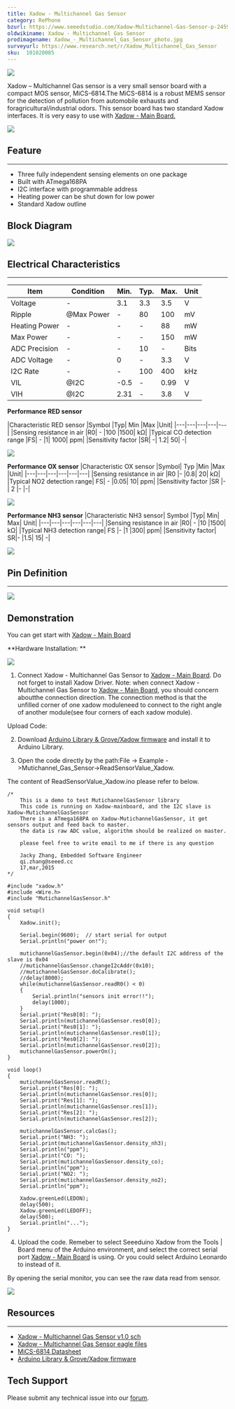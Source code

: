 ```yaml
---
title: Xadow - Multichannel Gas Sensor
category: RePhone
bzurl: https://www.seeedstudio.com/Xadow-Multichannel-Gas-Sensor-p-2459.html
oldwikiname: Xadow - Multichannel Gas Sensor
prodimagename: Xadow_-_Multichannel_Gas_Sensor_photo.jpg
surveyurl: https://www.research.net/r/Xadow_Multichannel_Gas_Sensor
sku:  101020085
---
```

![](https://github.com/SeeedDocument/Xadow_Multichannel_Gas_Sensor/raw/master/img/Xadow_-_Multichannel_Gas_Sensor_photo.jpg)

Xadow – Multichannel Gas sensor is a very small sensor board with a compact MOS sensor, MiCS-6814.The MiCS-6814 is a robust MEMS sensor for the detection of pollution from automobile exhausts and foragricultural/industrial odors. This sensor board has two standard Xadow interfaces. It is very easy to use with [Xadow - Main Board.](http://wiki.seeedstudio.com/Xadow_Main_Board)

[![](https://github.com/SeeedDocument/Seeed-WiKi/raw/master/docs/images/300px-Get_One_Now_Banner-ragular.png)](https://www.seeedstudio.com/Xadow-Multichannel-Gas-Sensor-p-2459.html)

## Feature
---
- Three fully independent sensing elements on one package
- Built with ATmega168PA
- I2C interface with programmable address
- Heating power can be shut down for low power
- Standard Xadow outline

## Block Diagram

![](https://github.com/SeeedDocument/Xadow_Multichannel_Gas_Sensor/raw/master/img/Xadow_-_Multichannel_Gas_Sensor_block_diagram.jpg)

## Electrical Characteristics
---
|Item |Condition	|Min.	|Typ.	|Max.	|Unit|
|---|---|---|---|---|---|
|Voltage|	-	|3.1	|3.3|	3.5|	V|
|Ripple	|@Max Power|	-	|80	|100|	mV|
|Heating Power|	-	|-	|-	|88|	mW|
|Max Power|	-|	-|	-|	150|	mW|
|ADC Precision|	-|	-|	10|	-	|Bits|
|ADC Voltage	|-	|0|	-	|3.3	|V|
|I2C Rate|	-|	-	|100	|400	|kHz|
|VIL|	@I2C|	-0.5	|-|	0.99	|V|
|VIH|	@I2C|	2.31|	-|	3.8	|V|

**Performance RED sensor**

|Characteristic RED sensor	|Symbol	|Typ|	Min	|Max	|Unit|
|---|---|---|---|---|
|Sensing resistance in air	|R0|	-	|100	|1500|	kΩ|
|Typical CO detection range	|FS|	-	|1|	1000|	ppm|
|Sensitivity factor	|SR|	-|	1.2|	50|	-|

![](https://github.com/SeeedDocument/Xadow_Multichannel_Gas_Sensor/raw/master/img/Red_sensor.jpg)

**Performance OX sensor**
|Characteristic OX sensor	|Symbol|	Typ	|Min	|Max	|Unit|
|---|---|---|---|---|---|
|Sensing resistance in air	|R0	|-	|0.8|	20|	kΩ|
|Typical NO2 detection range|	FS|	-	|0.05|	10|	ppm|
|Sensitivity factor	|SR	|-|	2	|-	|-|

![](https://github.com/SeeedDocument/Xadow_Multichannel_Gas_Sensor/raw/master/img/OX_sensor.jpg)

**Performance NH3 sensor**
|Characteristic NH3 sensor|	Symbol	|Typ|	Min|	Max|	Unit|
|---|---|---|---|---|---|
|Sensing resistance in air	|R0|	-	|10	|1500|	kΩ|
|Typical NH3 detection range|	FS	|-	|1	|300|	ppm|
|Sensitivity factor|	SR|-	|1.5|	15|	-|

![](https://github.com/SeeedDocument/Xadow_Multichannel_Gas_Sensor/raw/master/img/NH3_sensor.jpg)

## Pin Definition
---
![](https://github.com/SeeedDocument/Xadow_Multichannel_Gas_Sensor/raw/master/img/Xadow_Pins.jpg)

## Demonstration

You can get start with [Xadow - Main Board](http://wiki.seeedstudio.com/Xadow_Main_Board)

**Hardware Installation: **

![](https://github.com/SeeedDocument/Xadow_Multichannel_Gas_Sensor/raw/master/img/Xadow_-_Mutichannel_Gas_Sensor_connect_to_Xadow.JPG)

1) Connect Xadow - Multichannel Gas Sensor to [Xadow - Main Board](http://wiki.seeedstudio.com/Xadow_Main_Board). Do not forget to install Xadow
Driver. Note: when connect Xadow - Multichannel Gas Sensor to [Xadow - Main Board](http://wiki.seeedstudio.com/Xadow_Main_Board), you should concern aboutthe connection direction. The connection method is that the unfilled corner of one xadow moduleneed to connect to the right angle of another module(see four corners of each xadow module).

Upload Code:

2) Download [Arduino Library & Grove/Xadow firmware](https://github.com/Seeed-Studio/Mutichannel_Gas_Sensor) and install it to Arduino Library.

3) Open the code directly by the path:File -> Example ->Mutichannel_Gas_Sensor->ReadSensorValue_Xadow.

The content of ReadSensorValue_Xadow.ino please refer to below.

```
/*
    This is a demo to test MutichannelGasSensor library
    This code is running on Xadow-mainboard, and the I2C slave is Xadow-MutichannelGasSensor
    There is a ATmega168PA on Xadow-MutichannelGasSensor, it get sensors output and feed back to master.
    the data is raw ADC value, algorithm should be realized on master.

    please feel free to write email to me if there is any question

    Jacky Zhang, Embedded Software Engineer
    qi.zhang@seeed.cc
    17,mar,2015
*/

#include "xadow.h"
#include <Wire.h>
#include "MutichannelGasSensor.h"

void setup()
{
    Xadow.init();

    Serial.begin(9600);  // start serial for output
    Serial.println("power on!");

    mutichannelGasSensor.begin(0x04);//the default I2C address of the slave is 0x04
    //mutichannelGasSensor.changeI2cAddr(0x10);
    //mutichannelGasSensor.doCalibrate();
    //delay(8000);
    while(mutichannelGasSensor.readR0() < 0)
    {
        Serial.println("sensors init error!!");
        delay(1000);
    }
    Serial.print("Res0[0]: ");
    Serial.println(mutichannelGasSensor.res0[0]);
    Serial.print("Res0[1]: ");
    Serial.println(mutichannelGasSensor.res0[1]);
    Serial.print("Res0[2]: ");
    Serial.println(mutichannelGasSensor.res0[2]);
    mutichannelGasSensor.powerOn();
}

void loop()
{
    mutichannelGasSensor.readR();
    Serial.print("Res[0]: ");
    Serial.println(mutichannelGasSensor.res[0]);
    Serial.print("Res[1]: ");
    Serial.println(mutichannelGasSensor.res[1]);
    Serial.print("Res[2]: ");
    Serial.println(mutichannelGasSensor.res[2]);

    mutichannelGasSensor.calcGas();
    Serial.print("NH3: ");
    Serial.print(mutichannelGasSensor.density_nh3);
    Serial.println("ppm");
    Serial.print("CO: ");
    Serial.print(mutichannelGasSensor.density_co);
    Serial.println("ppm");
    Serial.print("NO2: ");
    Serial.print(mutichannelGasSensor.density_no2);
    Serial.println("ppm");

    Xadow.greenLed(LEDON);
    delay(500);
    Xadow.greenLed(LEDOFF);
    delay(500);
    Serial.println("...");
}
```

4) Upload the code. Remeber to select Seeeduino Xadow from the Tools | Board menu of the
Arduino environment, and select the correct serial port [Xadow - Main Board](http://wiki.seeedstudio.com/Xadow_Main_Board) is using. Or you could select Arduino Leonardo to instead of it.

By opening the serial monitor, you can see the raw data read from sensor.

![](https://github.com/SeeedDocument/Xadow_Multichannel_Gas_Sensor/raw/master/img/Mutichannel_Gas_Sensor_XadowPrint.jpg)

## Resources
---
- [Xadow - Multichannel Gas Sensor v1.0 sch](https://github.com/SeeedDocument/Xadow_Multichannel_Gas_Sensor/raw/master/res/Xadow_-_Multichannel_Gas_Sensor_v1.0_sch.pdf)
- [Xadow - Multichannel Gas Sensor eagle files](https://github.com/SeeedDocument/Xadow_Multichannel_Gas_Sensor/raw/master/res/Xadow_-_Multichannel_Gas_Sensor_eagle_files.zip)
- [MiCS-6814 Datasheet](https://github.com/SeeedDocument/Xadow_Multichannel_Gas_Sensor/raw/master/res/MiCS-6814_Datasheet.pdf)
- [Arduino Library & Grove/Xadow firmware](https://github.com/Seeed-Studio/Mutichannel_Gas_Sensor)

## Tech Support
Please submit any technical issue into our [forum](http://forum.seeedstudio.com/). 